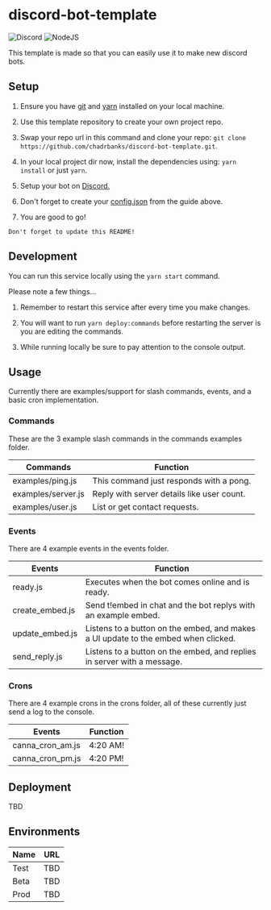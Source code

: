# discord-bot-template

![Discord](https://img.shields.io/badge/Discord-%235865F2.svg?style=for-the-badge&logo=discord&logoColor=white)
![NodeJS](https://img.shields.io/badge/node.js-6DA55F?style=for-the-badge&logo=node.js&logoColor=white)

This template is made so that you can easily use it to make new discord bots.


## Setup

1. Ensure you have [git](https://git-scm.com) and [yarn](https://yarnpkg.com) installed on your local machine.

2. Use this template repository to create your own project repo.

3. Swap your repo url in this command and clone your repo: `git clone https://github.com/chadrbanks/discord-bot-template.git`.

4. In your local project dir now, install the dependencies using: `yarn install` or just `yarn`.

5. Setup your bot on [Discord.](https://discordjs.guide/preparations/setting-up-a-bot-application.html)

6. Don't forget to create your [config.json](https://discordjs.guide/creating-your-bot) from the guide above.

7. You are good to go!

```
Don't forget to update this README!
```

## Development

You can run this service locally using the `yarn start` command.

Please note a few things...

1. Remember to restart this service after every time you make changes.

2. You will want to run `yarn deploy:commands` before restarting the server is you are editing the commands.

3. While running locally be sure to pay attention to the console output.


## Usage

Currently there are examples/support for slash commands, events, and a basic cron implementation.

### Commands

These are the 3 example slash commands in the commands examples folder.

| Commands            | Function                                   |
| --------------------| ------------------------------------------ |
| examples/ping.js    | This command just responds with a pong.    |
| examples/server.js  | Reply with server details like user count. |
| examples/user.js    | List or get contact requests.              |

### Events

There are 4 example events in the events folder.

| Events          | Function                                                                           |
| --------------- | ---------------------------------------------------------------------------------- |
| ready.js        | Executes when the bot comes online and is ready.                                   |
| create_embed.js | Send t!embed in chat and the bot replys with an example embed.                     |
| update_embed.js | Listens to a button on the embed, and makes a UI update to the embed when clicked. |
| send_reply.js   | Listens to a button on the embed, and replies in server with a message.            |

### Crons

There are 4 example crons in the crons folder, all of these currently just send a log to the console.

| Events           | Function |
| ---------------- | -------- |
| canna_cron_am.js | 4:20 AM! |
| canna_cron_pm.js | 4:20 PM! |

## Deployment

TBD

## Environments

| Name | URL |
| ---- | --- |
| Test | TBD |
| Beta | TBD |
| Prod | TBD |
